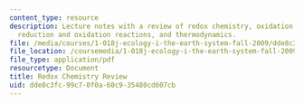 ```yaml
---
content_type: resource
description: Lecture notes with a review of redox chemistry, oxidation state or number,
  reduction and oxidation reactions, and thermodynamics.
file: /media/courses/1-018j-ecology-i-the-earth-system-fall-2009/dde8c3fc99c70f0a60c935480cd607cb_MIT1_018JF09_lec03_Redox.pdf
file_location: /coursemedia/1-018j-ecology-i-the-earth-system-fall-2009/dde8c3fc99c70f0a60c935480cd607cb_MIT1_018JF09_lec03_Redox.pdf
file_type: application/pdf
resourcetype: Document
title: Redox Chemistry Review
uid: dde8c3fc-99c7-0f0a-60c9-35480cd607cb
---
```

